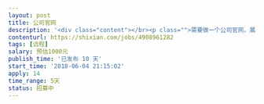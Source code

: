 ```yaml
---                
layout: post       
title: 公司官网           
description: '<div class="content"></br><p class="">需要做一个公司官网，展示公司主要产品、方案及公司资源以及行业咨询。</br><br/>1：官网，可以用合适的模板</br><br/>2：不带商城</br><br/>3：三网合一，手机、电脑、平板可方便打开，网页自动缩放。</br><br/>4：后期维护由公司自己完成。</br><br/>5：不需要坐班，兼职即可。</br><br/>6：JAVA/H5语音或者其他合适语言设计均可。网页能够快速打开。</p></br></div>'     
contenturl: https://shixian.com/jobs/4908961282      
tags: [远程]            
salary: 预估1000元          
publish_time: '已发布 10 天'         
start_time: '2018-06-04 21:15:02'           
apply: 14                   
time_range: 5天              
status: 招募中                  
---                 
```

